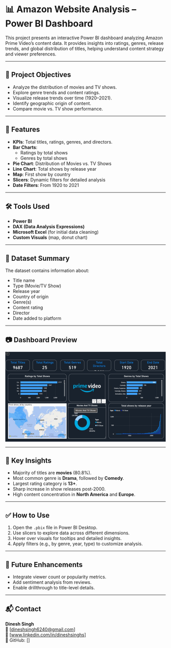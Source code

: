 # 📊 Amazon Website Analysis – Power BI Dashboard

This project presents an interactive Power BI dashboard analyzing Amazon Prime Video’s content data. It provides insights into ratings, genres, release trends, and global distribution of titles, helping understand content strategy and viewer preferences.

---

## 📌 Project Objectives

- Analyze the distribution of movies and TV shows.
- Explore genre trends and content ratings.
- Visualize release trends over time (1920–2021).
- Identify geographic origin of content.
- Compare movie vs. TV show performance.

---

## 🚀 Features

- **KPIs**: Total titles, ratings, genres, and directors.
- **Bar Charts**: 
  - Ratings by total shows
  - Genres by total shows
- **Pie Chart**: Distribution of Movies vs. TV Shows
- **Line Chart**: Total shows by release year
- **Map**: First show by country
- **Slicers**: Dynamic filters for detailed analysis
- **Date Filters**: From 1920 to 2021

---

## 🛠 Tools Used

- **Power BI**
- **DAX (Data Analysis Expressions)**
- **Microsoft Excel** (for initial data cleaning)
- **Custom Visuals** (map, donut chart)

---

## 📁 Dataset Summary

The dataset contains information about:
- Title name
- Type (Movie/TV Show)
- Release year
- Country of origin
- Genre(s)
- Content rating
- Director
- Date added to platform

---

## 📷 Dashboard Preview

![Dashboard Screenshot](Amazon%20Web%20Analysis%20Dashboard.png)

---

## 🧠 Key Insights

- Majority of titles are **movies** (80.8%).
- Most common genre is **Drama**, followed by **Comedy**.
- Largest rating category is **13+**.
- Sharp increase in show releases post-2000.
- High content concentration in **North America** and **Europe**.

---

## ✅ How to Use

1. Open the `.pbix` file in Power BI Desktop.
2. Use slicers to explore data across different dimensions.
3. Hover over visuals for tooltips and detailed insights.
4. Apply filters (e.g., by genre, year, type) to customize analysis.

---

## 📌 Future Enhancements

- Integrate viewer count or popularity metrics.
- Add sentiment analysis from reviews.
- Enable drillthrough to title-level details.

---

## 📬 Contact

**Dinesh Singh**  
📧 [dineshsingh6240@gmail.com]  
🔗 [www.linkedin.com/in/dineshsinghs]  
📂 GitHub: []
